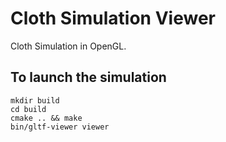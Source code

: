 # Cloth Simulation Viewer

Cloth Simulation in OpenGL.

## To launch the simulation
~~~~
mkdir build
cd build
cmake .. && make
bin/gltf-viewer viewer
~~~~
